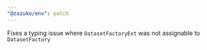 ```yaml
---
"@zazuko/env": patch
---
```


Fixes a typing issue where `DatasetFactoryExt` was not assignable to `DatasetFactory`
